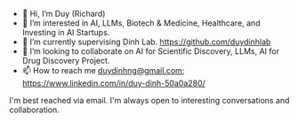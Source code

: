 - 👋 Hi, I’m Duy (Richard)
- 👀 I’m interested in AI, LLMs, Biotech & Medicine, Healthcare, and Investing in AI Startups. 
- 🌱 I’m currently supervising Dinh Lab.  https://github.com/duydinhlab
- 💞️ I’m looking to collaborate on AI for Scientific Discovery, LLMs, AI for Drug Discovery Project. 
- 📫 How to reach me duydinhng@gmail.com; 
https://www.linkedin.com/in/duy-dinh-50a0a280/

I'm best reached via email. I'm always open to interesting conversations and collaboration.
<!---
duydinhng/duydinhng is a ✨ special ✨ repository because its `README.md` (this file) appears on your GitHub profile.
You can click the Preview link to take a look at your changes.
--->
